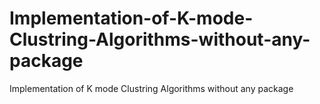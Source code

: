 # Implementation-of-K-mode-Clustring-Algorithms-without-any-package
Implementation of K mode Clustring Algorithms without any package
